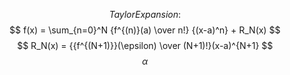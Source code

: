 $$
Taylor Expansion:
$$
$$
f(x) = \sum_{n=0}^N {f^{(n)}(a) \over n!} {(x-a)^n} + R_N(x)
$$
$$
R_N(x) = {{f^{(N+1)}}(\epsilon) \over (N+1)!}(x-a)^{N+1}
$$
$$
\alpha
$$